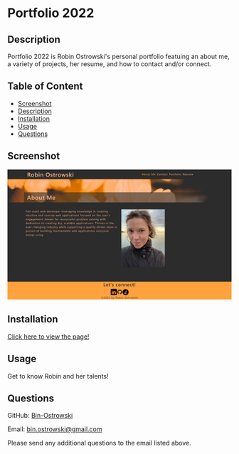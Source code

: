 # Portfolio 2022 
        
  ## Description
  Portfolio 2022 is Robin Ostrowski's personal portfolio featuing an about me, a variety of projects, her resume, and how to contact and/or connect.

      
  ## Table of Content
  - [Screenshot](#screenshot)
  - [Description](#description)
  - [Installation](#installation)
  - [Usage](#usage)
  - [Questions](#questions)
  
  ## Screenshot

  ![Screenshot](./src/assets/img/screenshot.png)

  ## Installation
  [Click here to view the page!](https://bin-ostrowski.github.io/portfolio-2022)
  
  ## Usage
  Get to know Robin and her talents!
  
  ## Questions
  GitHub: [Bin-Ostrowski](https://github.com/Bin-Ostrowski)
  
  Email: bin.ostrowski@gmail.com
  
  Please send any additional questions to the email listed above. 
